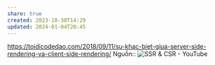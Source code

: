 ```yaml
---
share: true
created: 2023-10-30T14:29
updated: 2024-01-04T20:45
---
```

https://toidicodedao.com/2018/09/11/su-khac-biet-giua-server-side-rendering-va-client-side-rendering/
Nguồn:: ![SSR & CSR - YouTube](https://www.youtube.com/watch?v=HLEu57iLrRo)